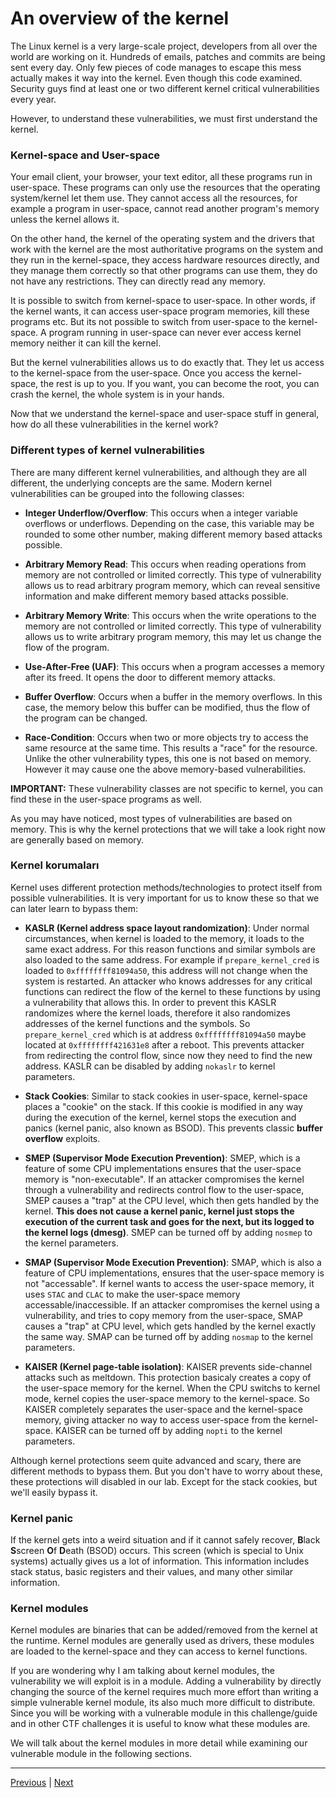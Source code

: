 # An overview of the kernel
The Linux kernel is a very large-scale project, developers from all over the world are working on it. Hundreds of emails, patches and commits are being sent every day. Only few pieces of code 
manages to escape this mess actually makes it way into the kernel.
Even though this code examined. Security guys find at least one or two different kernel critical 
vulnerabilities every year.

However, to understand these vulnerabilities, we must first understand the kernel.

### Kernel-space and User-space
Your email client, your browser, your text editor, all these programs run in user-space.
These programs can only use the resources that the operating system/kernel let them use.
They cannot access all the resources, for example a program in user-space, cannot read another 
program's memory unless the kernel allows it.

On the other hand, the kernel of the operating system and the drivers that work with the kernel 
are the most authoritative programs on the system and they run in the kernel-space, they access hardware 
resources directly, and they manage them correctly so that other programs can use them, 
they do not have any restrictions. They can directly read any memory.

It is possible to switch from kernel-space to user-space. In other words, if the kernel wants, 
it can access user-space program memories, kill these programs etc. But its not possible to 
switch from user-space to the kernel-space. A program running in user-space can never ever access 
kernel memory neither it can kill the kernel.

But the kernel vulnerabilities allows us to do exactly that. They let us access to the kernel-space 
from the user-space. Once you access the kernel-space, the rest is up to you. If you want, you can 
become the root, you can crash the kernel, the whole system is in your hands.

Now that we understand the kernel-space and user-space stuff in general, how do all 
these vulnerabilities in the kernel work?

### Different types of kernel vulnerabilities
There are many different kernel vulnerabilities, and although they are all different, the underlying
concepts are the same. Modern kernel vulnerabilities can be grouped into the following classes:

- **Integer Underflow/Overflow**: This occurs when a integer variable overflows or underflows. Depending on the case, this variable may be rounded to some other number, making different memory based attacks 
possible.

- **Arbitrary Memory Read**: This occurs when reading operations from memory are not controlled or 
limited correctly. This type of vulnerability allows us to read arbitrary program memory, which can 
reveal sensitive information and make different memory based attacks possible.

- **Arbitrary Memory Write**: This occurs when the write operations to the memory are not controlled or 
limited correctly. This type of vulnerability allows us to write arbitrary program memory, this 
may let us change the flow of the program.

- **Use-After-Free (UAF)**: This occurs when a program accesses a memory after its freed. It opens the door to different memory attacks.

- **Buffer Overflow**: Occurs when a buffer in the memory overflows. In this case, the memory below
this buffer can be modified, thus the flow of the program can be changed.

- **Race-Condition**: Occurs when two or more objects try to access the same resource at the same time.
This results a "race" for the resource. Unlike the other vulnerability types, this one is not 
based on memory. However it may cause one the above memory-based vulnerabilities.

**IMPORTANT:** These vulnerability classes are not specific to kernel, you can find 
these in the user-space programs as well.

As you may have noticed, most types of vulnerabilities are based on memory. This is why 
the kernel protections that we will take a look right now are generally based on memory.

### Kernel korumaları
Kernel uses different protection methods/technologies to protect itself from possible vulnerabilities.
It is very important for us to know these so that we can later learn to bypass them:

- **KASLR (Kernel address space layout randomization)**: Under normal circumstances, when kernel is 
loaded to the memory, it loads to the same exact address. For this reason functions and similar symbols 
are also loaded to the same address. For example if `prepare_kernel_cred` is loaded 
to `0xffffffff81094a50`, this address will not change when the system is restarted.  An attacker
who knows addresses for any critical functions can redirect the flow of the kernel to these functions
by using a vulnerability that allows this. In order to prevent this KASLR randomizes where the kernel
loads, therefore it also randomizes addresses of the kernel functions and the symbols. So `prepare_kernel_cred` which is at address `0xffffffff81094a50` maybe located at `0xffffffff421631e8`
after a reboot. This prevents attacker from redirecting the control flow, since now they need to 
find the new address. KASLR can be disabled by adding `nokaslr` to kernel parameters.

- **Stack Cookies**: Similar to stack cookies in user-space, kernel-space places a "cookie" on the stack. 
If this cookie is modified in any way during the execution of the kernel, kernel stops the execution 
and panics (kernel panic, also known as BSOD). This prevents classic **buffer overflow** exploits.

- **SMEP (Supervisor Mode Execution Prevention)**: SMEP, which is a feature of some CPU implementations
ensures that the user-space memory is "non-executable". If an attacker compromises the kernel 
through a vulnerability and redirects control flow to the user-space, SMEP causes a "trap" at the 
CPU level, which then gets handled by the kernel. **This does not cause a kernel panic, kernel just
stops the execution of the current task and goes for the next, but its logged to the kernel logs 
(dmesg)**. SMEP can be turned off by adding `nosmep` to the kernel parameters.

- **SMAP (Supervisor Mode Execution Prevention)**: SMAP, which is also a feature of CPU implementations,
ensures that the user-space memory is not "accessable". If kernel wants to access the user-space memory,
it uses `STAC` and `CLAC` to make the user-space memory accessable/inaccessible. If an attacker 
compromises the kernel using a vulnerability, and tries to copy memory from the user-space, SMAP 
causes a "trap" at CPU level, which gets handled by the kernel exactly the same way.
SMAP can be turned off by adding `nosmap` to the kernel parameters.

- **KAISER (Kernel page-table isolation)**: KAISER prevents side-channel attacks such as meltdown.
This protection basicaly creates a copy of the user-space memory for the kernel. When the CPU 
switchs to kernel mode, kernel copies the user-space memory to the kernel-space. So KAISER completely separates the user-space and the kernel-space memory, giving attacker no way to access user-space 
from the kernel-space. KAISER can be turned off by adding `nopti` to the kernel parameters.

Although kernel protections seem quite advanced and scary, there are different methods to bypass them.
But you don't have to worry about these, these protections will disabled in our lab. Except for the 
stack cookies, but we'll easily bypass it.

### Kernel panic
If the kernel gets into a weird situation and if it cannot safely recover, 
**B**lack **S**screen **O**f **D**eath (BSOD) occurs. This screen (which is special to Unix systems)
actually gives us a lot of information. This information includes stack status, 
basic registers and their values, and many other similar information.

### Kernel modules
Kernel modules are binaries that can be added/removed from the kernel at the runtime.
Kernel modules are generally used as drivers, these modules are loaded to the kernel-space 
and they can access to kernel functions.

If you are wondering why I am talking about kernel modules, the vulnerability we will exploit 
is in a module. Adding a vulnerability by directly changing the source of the kernel requires much more 
effort than writing a simple vulnerable kernel module, its also much more difficult to distribute.
Since you will be working with a vulnerable module in this challenge/guide and in other CTF challenges
it is useful to know what these modules are.

We will talk about the kernel modules in more detail while examining our vulnerable module 
in the following sections.

---
[Previous](../../README.md) | [Next](setup.md)
